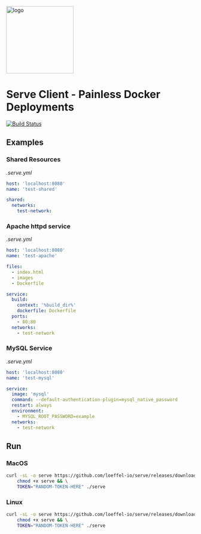 <img width="180" src="https://raw.githubusercontent.com/loeffel-io/serve-server/master/serve-logo.png" alt="logo">

# Serve Client - Painless Docker Deployments

[![Build Status](https://travis-ci.com/loeffel-io/serve-server.svg?token=diwUYjrdo8kHiwiMCFuq&branch=master)](https://travis-ci.com/loeffel-io/serve-server)

## Examples

### Shared Resources
*.serve.yml*

```yaml
host: 'localhost:8080'
name: 'test-shared'

shared:
  networks:
    test-network:
```

### Apache httpd service
*.serve.yml*

```yaml
host: 'localhost:8080'
name: 'test-apache'

files:
  - index.html
  - images
  - Dockerfile

service:
  build:
    context: '%build_dir%'
    dockerfile: Dockerfile
  ports:
    - 80:80
  networks:
    - test-network
```

### MySQL Service
*.serve.yml*

```yaml
host: 'localhost:8080'
name: 'test-mysql'

service:
  image: 'mysql'
  command: --default-authentication-plugin=mysql_native_password
  restart: always
  environment:
    - MYSQL_ROOT_PASSWORD=example
  networks:
    - test-network
```

## Run

### MacOS

```bash
curl -sL -o serve https://github.com/loeffel-io/serve/releases/download/v0.3.0/serve-darwin && \
    chmod +x serve && \
    TOKEN="RANDOM-TOKEN-HERE" ./serve
```

### Linux

```bash
curl -sL -o serve https://github.com/loeffel-io/serve/releases/download/v0.3.0/serve-linux && \
    chmod +x serve && \
    TOKEN="RANDOM-TOKEN-HERE" ./serve
```